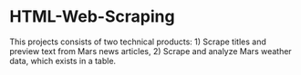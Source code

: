 # HTML-Web-Scraping
This projects consists of two technical products:  1) Scrape titles and preview text from Mars news articles, 2) Scrape and analyze Mars weather data, which exists in a table.

